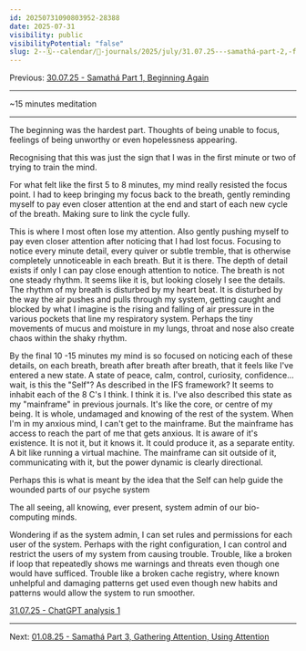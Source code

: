 ```yaml
---
id: 20250731090803952-28388
date: 2025-07-31
visibility: public
visibilityPotential: "false"
slug: 2--🗓️--calendar/📘-journals/2025/july/31.07.25---samathá-part-2,-finding-my-way-back-to-the-self-through-meditation
---
```

Previous: [30.07.25 - Samathá Part 1, Beginning Again](/2--🗓️--Calendar/📘-Journals/2025/July/30.07.25---Samathá-Part-1,-Beginning-Again)

---

~15 minutes meditation

---

The beginning was the hardest part. Thoughts of being unable to focus, feelings of being unworthy or even hopelessness appearing.

Recognising that this was just the sign that I was in the first minute or two of trying to train the mind.

For what felt like the first 5 to 8 minutes, my mind really resisted the focus point. I had to keep bringing my focus back to the breath, gently reminding myself to pay even closer attention at the end and start of each new cycle of the breath. Making sure to link the cycle fully.

This is where I most often lose my attention. Also gently pushing myself to pay even closer attention after noticing that I had lost focus. Focusing to notice every minute detail, every quiver or subtle tremble, that is otherwise completely unnoticeable in each breath. But it is there. The depth of detail exists if only I can pay close enough attention to notice. The breath is not one steady rhythm. It seems like it is, but looking closely I see the details. The rhythm of my breath is disturbed by my heart beat. It is disturbed by the way the air pushes and pulls through my system, getting caught and blocked by what I imagine is the rising and falling of air pressure in the various pockets that line my respiratory system. Perhaps the tiny movements of mucus and moisture in my lungs, throat and nose also create chaos within the shaky rhythm.

By the final 10 -15 minutes my mind is so focused on noticing each of these details, on each breath, breath after breath after breath, that it feels like I've entered a new state. A state of peace, calm, control, curiosity, confidence... wait, is this the "Self"? As described in the IFS framework? It seems to inhabit each of the 8 C's I think. I think it is. I've also described this state as my "mainframe" in previous journals. It's like the core, or centre of my being. It is whole, undamaged and knowing of the rest of the system. When I'm in my anxious mind, I can't get to the mainframe. But the mainframe has access to reach the part of me that gets anxious. It is aware of it's existence. It is not it, but it knows it. It could produce it, as a separate entity. A bit like running a virtual machine. The mainframe can sit outside of it, communicating with it, but the power dynamic is clearly directional.

Perhaps this is what is meant by the idea that the Self can help guide the wounded parts of our psyche system

The all seeing, all knowing, ever present, system admin of our bio-computing minds.

Wondering if as the system admin, I can set rules and permissions for each user of the system. Perhaps with the right configuration, I can control and restrict the users of my system from causing trouble. Trouble, like a broken if loop that repeatedly shows me warnings and threats even though one would have sufficed. Trouble like a broken cache registry, where known unhelpful and damaging patterns get used even though new habits and patterns would allow the system to run smoother.


[31.07.25 - ChatGPT analysis 1](/2--🗓️--Calendar/📘-Journals/2025/July/31.07.25---ChatGPT-analysis-1)

---

Next: [01.08.25 - Samathá Part 3, Gathering Attention, Using Attention](/2--🗓️--Calendar/📘-Journals/2025/August/01.08.25---Samathá-Part-3,-Gathering-Attention,-Using-Attention)